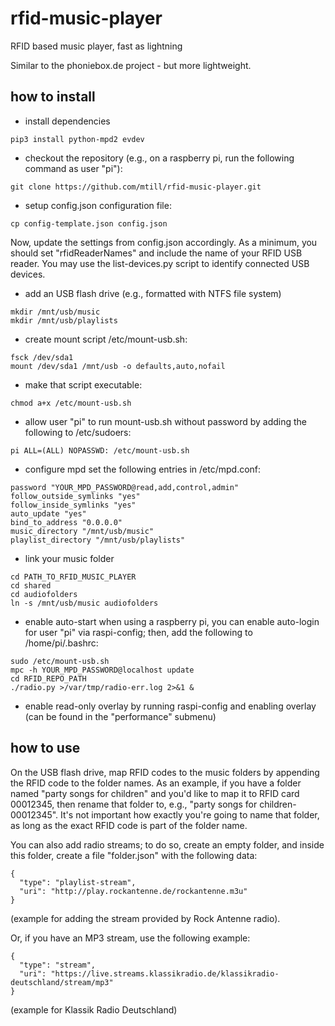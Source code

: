 # rfid-music-player
RFID based music player, fast as lightning

Similar to the phoniebox.de project - but more lightweight.


## how to install
- install dependencies
```
pip3 install python-mpd2 evdev
```



- checkout the repository (e.g., on a raspberry pi, run the following command as user "pi"):
```
git clone https://github.com/mtill/rfid-music-player.git
```

- setup config.json configuration file:
```
cp config-template.json config.json
```
Now, update the settings from config.json accordingly. As a minimum, you should set "rfidReaderNames" and include the name of your RFID USB reader. You may use the list-devices.py script to identify connected USB devices.

- add an USB flash drive (e.g., formatted with NTFS file system)
```
mkdir /mnt/usb/music
mkdir /mnt/usb/playlists
```

- create mount script /etc/mount-usb.sh:
```
fsck /dev/sda1
mount /dev/sda1 /mnt/usb -o defaults,auto,nofail
```

- make that script executable:
```
chmod a+x /etc/mount-usb.sh
```

- allow user "pi" to run mount-usb.sh without password by adding the following to /etc/sudoers:
```
pi ALL=(ALL) NOPASSWD: /etc/mount-usb.sh
```

- configure mpd
  set the following entries in /etc/mpd.conf:
```
password "YOUR_MPD_PASSWORD@read,add,control,admin"
follow_outside_symlinks "yes"
follow_inside_symlinks "yes"
auto_update	"yes"
bind_to_address "0.0.0.0"
music_directory "/mnt/usb/music"
playlist_directory "/mnt/usb/playlists"
```

- link your music folder
```
cd PATH_TO_RFID_MUSIC_PLAYER
cd shared
cd audiofolders
ln -s /mnt/usb/music audiofolders
```

- enable auto-start
  when using a raspberry pi, you can enable auto-login for user "pi" via raspi-config; then, add the following to /home/pi/.bashrc:
```
sudo /etc/mount-usb.sh
mpc -h YOUR_MPD_PASSWORD@localhost update
cd RFID_REPO_PATH
./radio.py >/var/tmp/radio-err.log 2>&1 &
```

- enable read-only overlay by running raspi-config and enabling overlay (can be found in the "performance" submenu)


## how to use
On the USB flash drive, map RFID codes to the music folders by appending the RFID code to the folder names.
As an example, if you have a folder named "party songs for children" and you'd like to map it to RFID card 00012345, then rename that folder to, e.g., "party songs for children-00012345".
It's not important how exactly you're going to name that folder, as long as the exact RFID code is part of the folder name.

You can also add radio streams; to do so, create an empty folder, and inside this folder, create a file "folder.json" with the following data:
```
{
  "type": "playlist-stream",
  "uri": "http://play.rockantenne.de/rockantenne.m3u"
}
```

(example for adding the stream provided by Rock Antenne radio).

Or, if you have an MP3 stream, use the following example:
```
{
  "type": "stream",
  "uri": "https://live.streams.klassikradio.de/klassikradio-deutschland/stream/mp3"
}
```
(example for Klassik Radio Deutschland)




